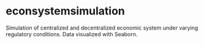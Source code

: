 # econsystemsimulation
Simulation of centralized and decentralized economic system under varying regulatory conditions. Data visualized with Seaborn.
